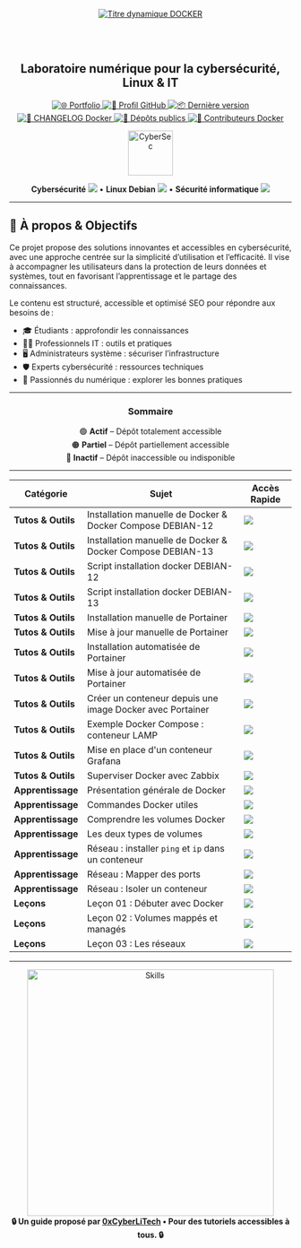 <div align="center">

  <br></br>
  
  <a href="https://github.com/0xCyberLiTech">
    <img src="https://readme-typing-svg.herokuapp.com?font=JetBrains+Mono&size=50&duration=6000&pause=1000000000&color=FF0048&center=true&vCenter=true&width=1100&lines=%3EDOCKER_" alt="Titre dynamique DOCKER" />
  </a>
  
  <br></br>

  <h2>Laboratoire numérique pour la cybersécurité, Linux & IT</h2>

  <p align="center">
    <p align="center">
      <a href="https://0xcyberlitech.github.io/">
        <img src="https://img.shields.io/badge/Portfolio-0xCyberLiTech-181717?logo=github&style=flat-square" alt="🌐 Portfolio" />
      </a>
      <a href="https://github.com/0xCyberLiTech">
        <img src="https://img.shields.io/badge/Profil-GitHub-181717?logo=github&style=flat-square" alt="🔗 Profil GitHub" />
      </a>
      <a href="https://github.com/0xCyberLiTech/Docker/releases/latest">
        <img src="https://img.shields.io/github/v/release/0xCyberLiTech/Docker?label=version&style=flat-square&color=blue" alt="📦 Dernière version" />
      </a>
      <a href="https://github.com/0xCyberLiTech/Docker/blob/main/CHANGELOG.md">
        <img src="https://img.shields.io/badge/📄%20Changelog-Docker-blue?style=flat-square" alt="📄 CHANGELOG Docker" />
      </a>
      <a href="https://github.com/0xCyberLiTech?tab=repositories">
        <img src="https://img.shields.io/badge/Dépôts-publics-blue?style=flat-square" alt="📂 Dépôts publics" />
      </a>
      <a href="https://github.com/0xCyberLiTech/Docker/graphs/contributors">
        <img src="https://img.shields.io/badge/👥%20Contributeurs-cliquez%20ici-007ec6?style=flat-square" alt="👥 Contributeurs Docker" />
      </a>
    </p>
  </p>

</div>

<div align="center">
  <img src="https://img.icons8.com/fluency/96/000000/cyber-security.png" alt="CyberSec" width="80"/>
</div>

<div align="center">
  <p>
    <strong>Cybersécurité</strong> <img src="https://img.icons8.com/color/24/000000/lock--v1.png"/> • <strong>Linux Debian</strong> <img src="https://img.icons8.com/color/24/000000/linux.png"/> • <strong>Sécurité informatique</strong> <img src="https://img.icons8.com/color/24/000000/shield-security.png"/>
  </p>
</div>

---

## 🚀 À propos & Objectifs

Ce projet propose des solutions innovantes et accessibles en cybersécurité, avec une approche centrée sur la simplicité d’utilisation et l’efficacité. Il vise à accompagner les utilisateurs dans la protection de leurs données et systèmes, tout en favorisant l’apprentissage et le partage des connaissances.

Le contenu est structuré, accessible et optimisé SEO pour répondre aux besoins de :
- 🎓 Étudiants : approfondir les connaissances
- 👨‍💻 Professionnels IT : outils et pratiques
- 🖥️ Administrateurs système : sécuriser l’infrastructure
- 🛡️ Experts cybersécurité : ressources techniques
- 🚀 Passionnés du numérique : explorer les bonnes pratiques

---

<div align="center" style="margin-bottom: 10px;">

### **Sommaire**

🟢 **Actif** – Dépôt totalement accessible  
🟠 **Partiel** – Dépôt partiellement accessible  
🔴 **Inactif** – Dépôt inaccessible ou indisponible

</div>

---

<div align="center">

| Catégorie          | Sujet                                                      | Accès Rapide                                                                                                                                                      |
|--------------------|------------------------------------------------------------|-------------------------------------------------------------------------------------------------------------------------------------------------------------------|
| **Tutos & Outils** | Installation manuelle de Docker & Docker Compose DEBIAN-12 | [<img src="https://img.shields.io/badge/EXPLORER-4CAF50?style=for-the-badge&logo=github&logoColor=white">](DOCKER-et-DOCKER-COMPOSE-Installation-manuelle-12.md)  |
| **Tutos & Outils** | Installation manuelle de Docker & Docker Compose DEBIAN-13 | [<img src="https://img.shields.io/badge/EXPLORER-4CAF50?style=for-the-badge&logo=github&logoColor=white">](DOCKER-et-DOCKER-COMPOSE-Installation-manuelle-13.md)  |
| **Tutos & Outils** | Script installation docker DEBIAN-12                       | [<img src="https://img.shields.io/badge/EXPLORER-4CAF50?style=for-the-badge&logo=github&logoColor=white">](DOCKER-SCRIPT-INSTALLATION-DOCKER-DEBIAN-12.md)        |
| **Tutos & Outils** | Script installation docker DEBIAN-13                       | [<img src="https://img.shields.io/badge/EXPLORER-4CAF50?style=for-the-badge&logo=github&logoColor=white">](DOCKER-SCRIPT-INSTALLATION-DOCKER-DEBIAN-13.md)        |
| **Tutos & Outils** | Installation manuelle de Portainer                         | [<img src="https://img.shields.io/badge/EXPLORER-4CAF50?style=for-the-badge&logo=github&logoColor=white">](PORTAINER-Installation-manuelle.md)                    |
| **Tutos & Outils** | Mise à jour manuelle de Portainer                          | [<img src="https://img.shields.io/badge/EXPLORER-4CAF50?style=for-the-badge&logo=github&logoColor=white">](PORTAINER-Mise-à-jour-manuelle.md)                     |
| **Tutos & Outils** | Installation automatisée de Portainer                      | [<img src="https://img.shields.io/badge/EXPLORER-4CAF50?style=for-the-badge&logo=github&logoColor=white">](PORTAINER-Installation-automatisée.md)                 |
| **Tutos & Outils** | Mise à jour automatisée de Portainer                       | [<img src="https://img.shields.io/badge/EXPLORER-4CAF50?style=for-the-badge&logo=github&logoColor=white">](PORTAINER-Mise-à-jour-automatisée.md)                  |
| **Tutos & Outils** | Créer un conteneur depuis une image Docker avec Portainer  | [<img src="https://img.shields.io/badge/EXPLORER-4CAF50?style=for-the-badge&logo=github&logoColor=white">](DOCKER-RECUPERER-IMAGE-MONTER-DANS-PORTAINER.md)       |
| **Tutos & Outils** | Exemple Docker Compose : conteneur LAMP                    | [<img src="https://img.shields.io/badge/EXPLORER-4CAF50?style=for-the-badge&logo=github&logoColor=white">](DOCKER-COMPOSE-exemple-container-LAMP.md)              |
| **Tutos & Outils** | Mise en place d'un conteneur Grafana                       | [<img src="https://img.shields.io/badge/EXPLORER-4CAF50?style=for-the-badge&logo=github&logoColor=white">](DOCKER-Mise-en-place-du-container-GRAFANA.md)          |
| **Tutos & Outils** | Superviser Docker avec Zabbix                              | [<img src="https://img.shields.io/badge/EXPLORER-4CAF50?style=for-the-badge&logo=github&logoColor=white">](DOCKER-Superviser-à-l-aide-de-Zabbix.md)               |
| **Apprentissage**  | Présentation générale de Docker                            | [<img src="https://img.shields.io/badge/EXPLORER-4CAF50?style=for-the-badge&logo=github&logoColor=white">](DOCKER-Présentation.md)                                |
| **Apprentissage**  | Commandes Docker utiles                                    | [<img src="https://img.shields.io/badge/EXPLORER-4CAF50?style=for-the-badge&logo=github&logoColor=white">](DOCKER-Quelques-commandes-utiles.md)                   |
| **Apprentissage**  | Comprendre les volumes Docker                              | [<img src="https://img.shields.io/badge/EXPLORER-4CAF50?style=for-the-badge&logo=github&logoColor=white">](DOCKER-VOLUME-Comprende-les-volumes.md)                |
| **Apprentissage**  | Les deux types de volumes                                  | [<img src="https://img.shields.io/badge/EXPLORER-4CAF50?style=for-the-badge&logo=github&logoColor=white">](DOCKER-VOLUME-Deux-types-de-volumes.md)                |
| **Apprentissage**  | Réseau : installer `ping` et `ip` dans un conteneur        | [<img src="https://img.shields.io/badge/EXPLORER-4CAF50?style=for-the-badge&logo=github&logoColor=white">](DOCKER-RÉSEAU-Installer-les-commandes-ping-et-ip.md)   |
| **Apprentissage**  | Réseau : Mapper des ports                                  | [<img src="https://img.shields.io/badge/EXPLORER-4CAF50?style=for-the-badge&logo=github&logoColor=white">](DOCKER-RÉSEAU-Mapper-des-ports.md)                     |
| **Apprentissage**  | Réseau : Isoler un conteneur                               | [<img src="https://img.shields.io/badge/EXPLORER-4CAF50?style=for-the-badge&logo=github&logoColor=white">](DOCKER-RÉSEAU-Isoler-un-conteneur-Docker-du-réseau.md) |
| **Leçons**         | Leçon 01 : Débuter avec Docker                             | [<img src="https://img.shields.io/badge/EXPLORER-4CAF50?style=for-the-badge&logo=github&logoColor=white">](DOCKER-leçon-01.md)                                    |
| **Leçons**         | Leçon 02 : Volumes mappés et managés                       | [<img src="https://img.shields.io/badge/EXPLORER-4CAF50?style=for-the-badge&logo=github&logoColor=white">](DOCKER-leçon-02.md)                                    |
| **Leçons**         | Leçon 03 : Les réseaux                                     | [<img src="https://img.shields.io/badge/EXPLORER-4CAF50?style=for-the-badge&logo=github&logoColor=white">](DOCKER-leçon-03.md)                                    |

</div>

---

<div align="center">
  <a href="https://github.com/0xCyberLiTech" target="_blank" rel="noopener">
    <img src="https://skillicons.dev/icons?i=linux,debian,bash,docker,nginx,git,vim,python,markdown" alt="Skills" width="440">
  </a>
</div>

<div align="center">
  <b>🔒 Un guide proposé par <a href="https://github.com/0xCyberLiTech">0xCyberLiTech</a> • Pour des tutoriels accessibles à tous. 🔒</b>
</div>

